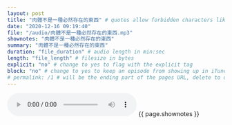 ```yaml
---
layout: post
title: "肉體不是一種必然存在的東西" # quotes allow forbidden characters like the colon
date: "2020-12-16 09:19:40"
file: "/audio/肉體不是一種必然存在的東西.mp3"
shownotes: "肉體不是一種必然存在的東西"
summary: "肉體不是一種必然存在的東西"
duration: "file_duration" # audio length in min:sec
length: "file_length" # filesize in bytes
explicit: "no" # change to yes to flag with the explicit tag
block: "no" # change to yes to keep an episode from showing up in iTunes
# permalink: /1 # will be the ending part of the pages URL, delete to default to the title
---
```


<audio controls>
<source src="{{site.url}}{{site.baseurl}}{{ page.file }}" type="audio/x-mp3">
Your browser does not support the audio element.
</audio>
{{ page.shownotes }}
